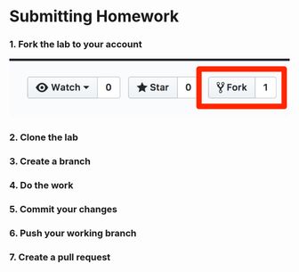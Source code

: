 # Submitting Homework

### 1. Fork the lab to your account
![](./fork.png)

### 2. Clone the lab

### 3. Create a branch

### 4. Do the work

### 5. Commit your changes

### 6. Push your working branch

### 7. Create a pull request
